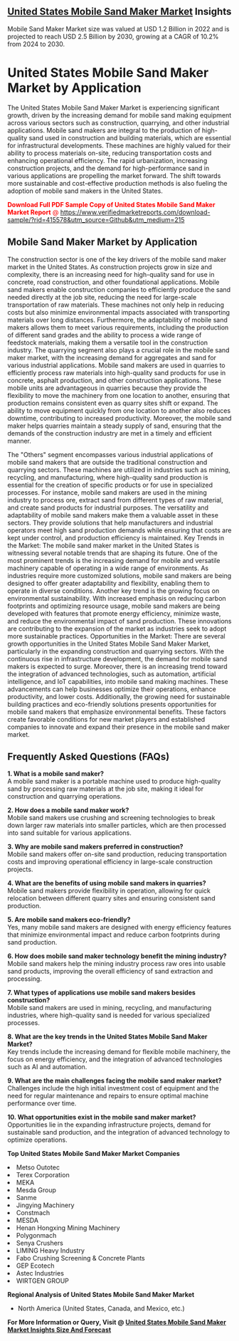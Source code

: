 <h2><a href="https://www.verifiedmarketreports.com/download-sample/?rid=415578&amp;utm_source=Github&amp;utm_medium=215" target="_blank">United States Mobile Sand Maker Market</a> Insights</h2><p>Mobile Sand Maker Market size was valued at USD 1.2 Billion in 2022 and is projected to reach USD 2.5 Billion by 2030, growing at a CAGR of 10.2% from 2024 to 2030.</p><p> <h1>United States Mobile Sand Maker Market by Application</h1> <p>The United States Mobile Sand Maker Market is experiencing significant growth, driven by the increasing demand for mobile sand making equipment across various sectors such as construction, quarrying, and other industrial applications. Mobile sand makers are integral to the production of high-quality sand used in construction and building materials, which are essential for infrastructural developments. These machines are highly valued for their ability to process materials on-site, reducing transportation costs and enhancing operational efficiency. The rapid urbanization, increasing construction projects, and the demand for high-performance sand in various applications are propelling the market forward. The shift towards more sustainable and cost-effective production methods is also fueling the adoption of mobile sand makers in the United States. <p><span class=""><span style="color: #ff0000;"><strong>Download Full PDF Sample Copy of United States Mobile Sand Maker Market Report</strong> @ </span><a href="https://www.verifiedmarketreports.com/download-sample/?rid=415578&amp;utm_source=Github&amp;utm_medium=215" target="_blank">https://www.verifiedmarketreports.com/download-sample/?rid=415578&amp;utm_source=Github&amp;utm_medium=215</a></span></p></p> <h2>Mobile Sand Maker Market by Application</h2> <p>The construction sector is one of the key drivers of the mobile sand maker market in the United States. As construction projects grow in size and complexity, there is an increasing need for high-quality sand for use in concrete, road construction, and other foundational applications. Mobile sand makers enable construction companies to efficiently produce the sand needed directly at the job site, reducing the need for large-scale transportation of raw materials. These machines not only help in reducing costs but also minimize environmental impacts associated with transporting materials over long distances. Furthermore, the adaptability of mobile sand makers allows them to meet various requirements, including the production of different sand grades and the ability to process a wide range of feedstock materials, making them a versatile tool in the construction industry. The quarrying segment also plays a crucial role in the mobile sand maker market, with the increasing demand for aggregates and sand for various industrial applications. Mobile sand makers are used in quarries to efficiently process raw materials into high-quality sand products for use in concrete, asphalt production, and other construction applications. These mobile units are advantageous in quarries because they provide the flexibility to move the machinery from one location to another, ensuring that production remains consistent even as quarry sites shift or expand. The ability to move equipment quickly from one location to another also reduces downtime, contributing to increased productivity. Moreover, the mobile sand maker helps quarries maintain a steady supply of sand, ensuring that the demands of the construction industry are met in a timely and efficient manner. <p>The "Others" segment encompasses various industrial applications of mobile sand makers that are outside the traditional construction and quarrying sectors. These machines are utilized in industries such as mining, recycling, and manufacturing, where high-quality sand production is essential for the creation of specific products or for use in specialized processes. For instance, mobile sand makers are used in the mining industry to process ore, extract sand from different types of raw material, and create sand products for industrial purposes. The versatility and adaptability of mobile sand makers make them a valuable asset in these sectors. They provide solutions that help manufacturers and industrial operators meet high sand production demands while ensuring that costs are kept under control, and production efficiency is maintained. Key Trends in the Market: The mobile sand maker market in the United States is witnessing several notable trends that are shaping its future. One of the most prominent trends is the increasing demand for mobile and versatile machinery capable of operating in a wide range of environments. As industries require more customized solutions, mobile sand makers are being designed to offer greater adaptability and flexibility, enabling them to operate in diverse conditions. Another key trend is the growing focus on environmental sustainability. With increased emphasis on reducing carbon footprints and optimizing resource usage, mobile sand makers are being developed with features that promote energy efficiency, minimize waste, and reduce the environmental impact of sand production. These innovations are contributing to the expansion of the market as industries seek to adopt more sustainable practices. Opportunities in the Market: There are several growth opportunities in the United States Mobile Sand Maker Market, particularly in the expanding construction and quarrying sectors. With the continuous rise in infrastructure development, the demand for mobile sand makers is expected to surge. Moreover, there is an increasing trend toward the integration of advanced technologies, such as automation, artificial intelligence, and IoT capabilities, into mobile sand making machines. These advancements can help businesses optimize their operations, enhance productivity, and lower costs. Additionally, the growing need for sustainable building practices and eco-friendly solutions presents opportunities for mobile sand makers that emphasize environmental benefits. These factors create favorable conditions for new market players and established companies to innovate and expand their presence in the mobile sand maker market. <h2>Frequently Asked Questions (FAQs)</h2> <p><strong>1. What is a mobile sand maker?</strong><br> A mobile sand maker is a portable machine used to produce high-quality sand by processing raw materials at the job site, making it ideal for construction and quarrying operations.</p> <p><strong>2. How does a mobile sand maker work?</strong><br> Mobile sand makers use crushing and screening technologies to break down larger raw materials into smaller particles, which are then processed into sand suitable for various applications.</p> <p><strong>3. Why are mobile sand makers preferred in construction?</strong><br> Mobile sand makers offer on-site sand production, reducing transportation costs and improving operational efficiency in large-scale construction projects.</p> <p><strong>4. What are the benefits of using mobile sand makers in quarries?</strong><br> Mobile sand makers provide flexibility in operation, allowing for quick relocation between different quarry sites and ensuring consistent sand production.</p> <p><strong>5. Are mobile sand makers eco-friendly?</strong><br> Yes, many mobile sand makers are designed with energy efficiency features that minimize environmental impact and reduce carbon footprints during sand production.</p> <p><strong>6. How does mobile sand maker technology benefit the mining industry?</strong><br> Mobile sand makers help the mining industry process raw ores into usable sand products, improving the overall efficiency of sand extraction and processing.</p> <p><strong>7. What types of applications use mobile sand makers besides construction?</strong><br> Mobile sand makers are used in mining, recycling, and manufacturing industries, where high-quality sand is needed for various specialized processes.</p> <p><strong>8. What are the key trends in the United States Mobile Sand Maker Market?</strong><br> Key trends include the increasing demand for flexible mobile machinery, the focus on energy efficiency, and the integration of advanced technologies such as AI and automation.</p> <p><strong>9. What are the main challenges facing the mobile sand maker market?</strong><br> Challenges include the high initial investment cost of equipment and the need for regular maintenance and repairs to ensure optimal machine performance over time.</p> <p><strong>10. What opportunities exist in the mobile sand maker market?</strong><br> Opportunities lie in the expanding infrastructure projects, demand for sustainable sand production, and the integration of advanced technology to optimize operations.</p> </p><p><strong>Top United States Mobile Sand Maker Market Companies</strong></p><div data-test-id=""><p><li>Metso Outotec</li><li> Terex Corporation</li><li> MEKA</li><li> Mesda Group</li><li> Sanme</li><li> Jingying Machinery</li><li> Constmach</li><li> MESDA</li><li> Henan Hongxing Mining Machinery</li><li> Polygonmach</li><li> Senya Crushers</li><li> LIMING Heavy Industry</li><li> Fabo Crushing Screening & Concrete Plants</li><li> GEP Ecotech</li><li> Astec Industries</li><li> WIRTGEN GROUP</li></p><div><strong>Regional Analysis of&nbsp;United States Mobile Sand Maker Market</strong></div><ul><li dir="ltr"><p dir="ltr">North America&nbsp;(United States, Canada, and Mexico, etc.)</p></li></ul><p><strong>For More Information or Query, Visit @&nbsp;</strong><strong><a href="https://www.verifiedmarketreports.com/product/mobile-sand-maker-market/?utm_source=Github&amp;utm_medium=215" target="_blank">United States Mobile Sand Maker Market Insights Size And Forecast</a></strong></p></div>
